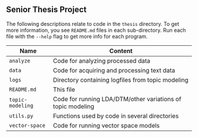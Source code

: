 ## Senior Thesis Project

The following descriptions relate to code in the `thesis` directory. To get more information, you see `README.md` files in each sub-directory. Run each file with the `--help` flag to get more info for each program.

Name | Content
-------|-------
`analyze` | Code for analyzing processed data
`data` | Code for acquiring and processing text data
`logs` | Directory containing logfiles from topic modeling
`README.md` | This file
`topic-modeling` | Code for running LDA/DTM/other variations of topic modeling
`utils.py` | Functions used by code in several directories
`vector-space` | Code for running vector space models

